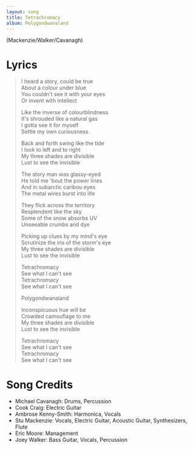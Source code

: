 ```yaml
---
layout: song
title: Tetrachromacy
album: Polygondwanaland
---
```


(Mackenzie/Walker/Cavanagh)

# Lyrics

> I heard a story, could be true  
> About a colour under blue  
> You couldn't see it with your eyes  
> Or invent with intellect  
>  
> Like the inverse of colourblindness  
> It's shrouded like a natural gas  
> I gotta see it for myself  
> Settle my own curiousness  
>  
> Back and forth swing like the tide  
> I look to left and to right  
> My three shades are divisible  
> Lust to see the invisible  
>  
> The story man was glassy-eyed  
> He told me 'bout the power lines  
> And in subarctic caribou eyes  
> The metal wires burst into life  
>  
> They flick across the territory  
> Resplendent like the sky  
> Some of the snow absorbs UV  
> Unseeable crumbs and dye  
>  
> Picking up clues by my mind's eye  
> Scrutinize the iris of the storm's eye  
> My three shades are divisible  
> Lust to see the invisible  
>  
> Tetrachromacy  
> See what I can't see  
> Tetrachromacy  
> See what I can't see  
>  
> Polygondwanaland  
>  
> Inconspicuous hue will be  
> Crowded camouflage to me  
> My three shades are divisible  
> Lust to see the invisible  
>  
> Tetrachromacy  
> See what I can't see  
> Tetrachromacy  
> See what I can't see  


# Song Credits

* Michael Cavanagh: Drums, Percussion
* Cook Craig: Electric Guitar
* Ambrose Kenny-Smith: Harmonica, Vocals
* Stu Mackenzie: Vocals, Electric Guitar, Acoustic Guitar, Synthesizers, Flute
* Eric Moore: Management
* Joey Walker: Bass Guitar, Vocals, Percussion
